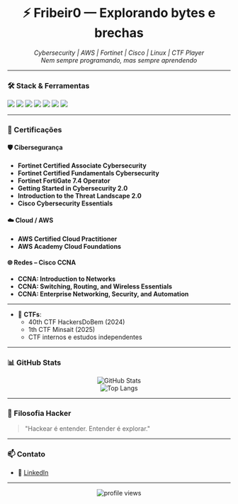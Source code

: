 <h1 align="center">⚡ Fribeir0 — Explorando bytes e brechas</h1>

<p align="center">
  <i>Cybersecurity | AWS | Fortinet | Cisco | Linux | CTF Player</i><br>
  <i>Nem sempre programando, mas sempre aprendendo</i>
</p>

---

### 🛠️ Stack & Ferramentas

<p align="left">
  <img src="https://img.shields.io/badge/Linux-%23323330.svg?style=for-the-badge&logo=linux&logoColor=white"/>
  <img src="https://img.shields.io/badge/AWS-%23FF9900.svg?style=for-the-badge&logo=amazonaws&logoColor=white"/>
  <img src="https://img.shields.io/badge/Fortinet-%23EE1D23.svg?style=for-the-badge&logo=fortinet&logoColor=white"/>
  <img src="https://img.shields.io/badge/Cisco-%230074C1.svg?style=for-the-badge&logo=cisco&logoColor=white"/>
  <img src="https://img.shields.io/badge/Golang-%2300ADD8.svg?style=for-the-badge&logo=go&logoColor=white"/>
  <img src="https://img.shields.io/badge/Bash-%23121011.svg?style=for-the-badge&logo=gnu-bash&logoColor=white"/>
  <img src="https://img.shields.io/badge/CTF%20Player-%23f13a13.svg?style=for-the-badge&logo=hackthebox&logoColor=white"/>
</p>

---

### 📜 Certificações

#### 🛡️ **Cibersegurança**
- **Fortinet Certified Associate Cybersecurity**
- **Fortinet Certified Fundamentals Cybersecurity**
- **Fortinet FortiGate 7.4 Operator**
- **Getting Started in Cybersecurity 2.0**
- **Introduction to the Threat Landscape 2.0**
- **Cisco Cybersecurity Essentials**

#### ☁️ **Cloud / AWS**
- **AWS Certified Cloud Practitioner**
- **AWS Academy Cloud Foundations**

#### 🌐 **Redes – Cisco CCNA**
- **CCNA: Introduction to Networks**
- **CCNA: Switching, Routing, and Wireless Essentials**
- **CCNA: Enterprise Networking, Security, and Automation**

---

- 🧩 **CTFs**:
  - 40th CTF HackersDoBem (2024)
  - 1th CTF Minsait (2025)
  - CTF internos e estudos independentes

---

### 📊 GitHub Stats

<p align="center">
  <img src="https://github-readme-stats.vercel.app/api?username=fribeir0&show_icons=true&theme=radical" alt="GitHub Stats"/>
  <br>
  <img src="https://github-readme-stats.vercel.app/api/top-langs/?username=fribeir0&layout=compact&theme=radical" alt="Top Langs"/>
</p>

---

### 🧠 Filosofia Hacker

> "Hackear é entender. Entender é explorar."

---

### 📫 Contato

- 💼 [LinkedIn](#)

---

<p align="center">
  <img src="https://komarev.com/ghpvc/?username=fribeir0&style=flat-square&color=green" alt="profile views" />
</p>

